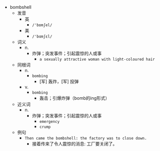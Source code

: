 - bombshell
  - 发音
    - 英
      - `/'bɒmʃel/`
    - 美
      - `/'bɑmʃɛl/`
  - 词义
    - n.
      - 炸弹；突发事件；引起震惊的人或事
        - `a sexually attractive woman with light-coloured hair`
  - 同根词
    - n.
      - `bombing`
        - [军] 轰炸，[军] 投弹
    - v.
      - `bombing`
        - 轰击；引爆炸弹（bomb的ing形式）
  - 近义词
    - n.
      - 炸弹；突发事件；引起震惊的人或事
        - `emergency`
        - `crump`
  - 例句
    - `Then came the bombshell: the factory was to close down.`
      - 接着传来了令人震惊的消息: 工厂要关闭了。

